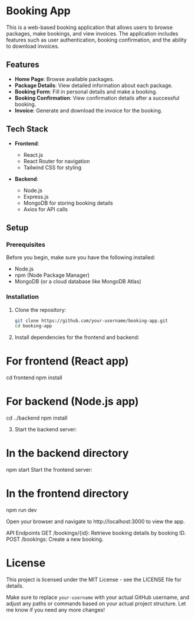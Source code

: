 # Booking App

This is a web-based booking application that allows users to browse packages, make bookings, and view invoices. The application includes features such as user authentication, booking confirmation, and the ability to download invoices.

## Features

- **Home Page**: Browse available packages.
- **Package Details**: View detailed information about each package.
- **Booking Form**: Fill in personal details and make a booking.
- **Booking Confirmation**: View confirmation details after a successful booking.
- **Invoice**: Generate and download the invoice for the booking.

## Tech Stack

- **Frontend**:
  - React.js
  - React Router for navigation
  - Tailwind CSS for styling

- **Backend**:
  - Node.js
  - Express.js
  - MongoDB for storing booking details
  - Axios for API calls

## Setup

### Prerequisites

Before you begin, make sure you have the following installed:

- Node.js
- npm (Node Package Manager)
- MongoDB (or a cloud database like MongoDB Atlas)

### Installation

1. Clone the repository:
   ```bash
   git clone https://github.com/your-username/booking-app.git
   cd booking-app

2. Install dependencies for the frontend and backend:
   
 # For frontend (React app)
cd frontend
npm install

# For backend (Node.js app)
cd ../backend
npm install


3. Start the backend server:


# In the backend directory
npm start
Start the frontend server:

# In the frontend directory
npm run dev

Open your browser and navigate to http://localhost:3000 to view the app.

API Endpoints
GET /bookings/{id}: Retrieve booking details by booking ID.
POST /bookings: Create a new booking.

# License
This project is licensed under the MIT License - see the LICENSE file for details.

Make sure to replace `your-username` with your actual GitHub username, and adjust any paths or commands based on your actual project structure. Let me know if you need any more changes!



